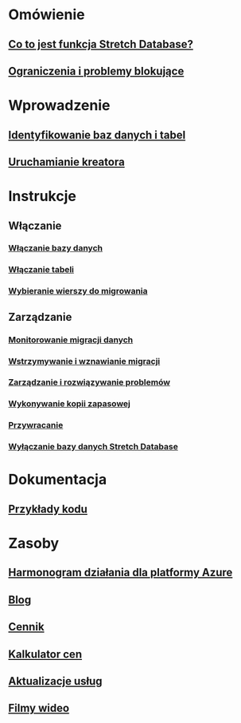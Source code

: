 # Omówienie
## [Co to jest funkcja Stretch Database?](/sql/sql-server/stretch-database/stretch-database)
## [Ograniczenia i problemy blokujące](/sql/sql-server/stretch-database/limitations-for-stretch-database)

# Wprowadzenie
## [Identyfikowanie baz danych i tabel](/sql/sql-server/stretch-database/stretch-database-databases-and-tables-stretch-database-advisor)
## [Uruchamianie kreatora](/sql/sql-server/stretch-database/get-started-by-running-the-enable-database-for-stretch-wizard)

# Instrukcje
## Włączanie
### [Włączanie bazy danych](/sql/sql-server/stretch-database/enable-stretch-database-for-a-database)
### [Włączanie tabeli](/sql/sql-server/stretch-database/enable-stretch-database-for-a-table)
### [Wybieranie wierszy do migrowania](/sql/sql-server/stretch-database/select-rows-to-migrate-by-using-a-filter-function-stretch-database)
## Zarządzanie
### [Monitorowanie migracji danych](/sql/sql-server/stretch-database/monitor-and-troubleshoot-data-migration-stretch-database)
### [Wstrzymywanie i wznawianie migracji](/sql/sql-server/stretch-database/pause-and-resume-data-migration-stretch-database)
### [Zarządzanie i rozwiązywanie problemów](/sql/sql-server/stretch-database/manage-and-troubleshoot-stretch-database)
### [Wykonywanie kopii zapasowej](/sql/sql-server/stretch-database/backup-stretch-enabled-databases-stretch-database)
### [Przywracanie](/sql/sql-server/stretch-database/restore-stretch-enabled-databases-stretch-database)
### [Wyłączanie bazy danych Stretch Database](/sql/sql-server/stretch-database/disable-stretch-database-and-bring-back-remote-data)

# Dokumentacja
## [Przykłady kodu](https://azure.microsoft.com/en-us/resources/samples/?service=sql-server-database)

# Zasoby
## [Harmonogram działania dla platformy Azure](https://azure.microsoft.com/roadmap/)
## [Blog](https://blogs.technet.microsoft.com/dataplatforminsider/tag/stretch-database/)
## [Cennik](https://azure.microsoft.com/pricing/details/sql-server-stretch-database/)
## [Kalkulator cen](https://azure.microsoft.com/pricing/calculator/)
## [Aktualizacje usług](https://azure.microsoft.com/updates/?product=sql-server-stretch-database)
## [Filmy wideo](https://azure.microsoft.com/documentation/videos/index/?services=sql-server-stretch-database)

